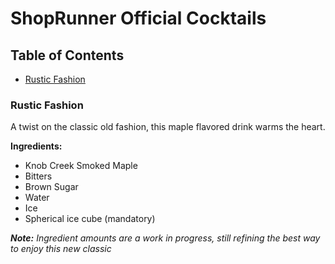 # ShopRunner Official Cocktails

## Table of Contents
- [Rustic Fashion](#rustic-fashion)

### Rustic Fashion
A twist on the classic old fashion, this maple flavored drink warms the heart.

**Ingredients:**
- Knob Creek Smoked Maple
- Bitters
- Brown Sugar
- Water
- Ice
- Spherical ice cube (mandatory)

***Note:** Ingredient amounts are a work in progress, still refining the best way to enjoy this new classic*
